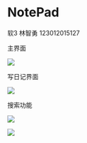 # NotePad
软3 林智勇 123012015127

主界面

![](https://i.loli.net/2018/05/22/5b03f8a4eb2e2.jpg)

写日记界面

![](https://i.loli.net/2018/05/22/5b03f81e19b60.jpg)

搜索功能

![](https://i.loli.net/2018/05/22/5b03f858be6d2.jpg)

![](https://i.loli.net/2018/05/22/5b03f86423808.jpg)